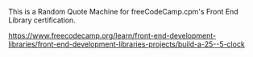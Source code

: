 This is a Random Quote Machine for freeCodeCamp.cpm's Front End Library certification.

https://www.freecodecamp.org/learn/front-end-development-libraries/front-end-development-libraries-projects/build-a-25--5-clock